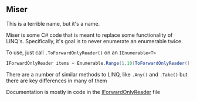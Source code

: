 ## Miser

This is a terrible name, but it's a name.

Miser is some C# code that is meant to replace some functionality of LINQ's. Specifically, it's goal is to never enumerate an enumerable twice.

To use, just call `.ToForwardOnlyReader()` on an `IEnumerable<T>`

```csharp
IForwardOnlyReader items = Enumerable.Range(1,10)ToForwardOnlyReader();
```

There are a number of similar methods to LINQ, like `.Any()` and `.Take()` but there are key differences in many of them

Documentation is mostly in code in the [IForwardOnlyReader<T>](src/IForwardOnlyReader.cs) file
